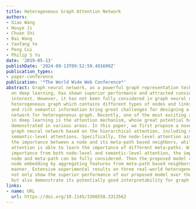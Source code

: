 ```yaml
---
title: Heterogeneous Graph Attention Network
authors:
- Xiao Wang
- Houye Ji
- Chuan Shi
- Bai Wang
- Yanfang Ye
- Peng Cui
- Philip S Yu
date: '2019-05-13'
publishDate: '2024-09-13T09:52:59.491699Z'
publication_types:
- paper-conference
publication: '*The World Wide Web Conference*'
abstract: Graph neural network, as a powerful graph representation technique based
  on deep learning, has shown superior performance and attracted considerable research
  interest. However, it has not been fully considered in graph neural network for
  heterogeneous graph which contains different types of nodes and links. The heterogeneity
  and rich semantic information bring great challenges for designing a graph neural
  network for heterogeneous graph. Recently, one of the most exciting advancements
  in deep learning is the attention mechanism, whose great potential has been well
  demonstrated in various areas. In this paper, we first propose a novel heterogeneous
  graph neural network based on the hierarchical attention, including node-level and
  semantic-level attentions. Specifically, the node-level attention aims to learn
  the importance between a node and its meta-path based neighbors, while the semantic-level
  attention is able to learn the importance of different meta-paths. With the learned
  importance from both node-level and semantic-level attention, the importance of
  node and meta-path can be fully considered. Then the proposed model can generate
  node embedding by aggregating features from meta-path based neighbors in a hierarchical
  manner. Extensive experimental results on three real-world heterogeneous graphs
  not only show the superior performance of our proposed model over the state-of-the-arts,
  but also demonstrate its potentially good interpretability for graph analysis.
links:
- name: URL
  url: https://doi.org/10.1145/3308558.3313562
---
```

